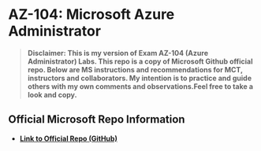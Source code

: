 # AZ-104: Microsoft Azure Administrator

> **Disclaimer: This is my version of Exam AZ-104 (Azure Administrator) Labs. This repo is a copy of Microsoft Github official repo. Below are MS instructions and recommendations for MCT, instructors and collaborators. My intention is to practice and guide others with my own comments and observations.Feel free to take a look and copy.**

## Official Microsoft Repo Information

- **[Link to Official Repo (GitHub)](https://microsoftlearning.github.io/AZ-104-MicrosoftAzureAdministrator/)**
